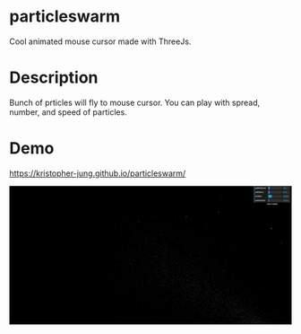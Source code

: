 # particleswarm

Cool animated mouse cursor made with ThreeJs.

# Description

Bunch of prticles will fly to mouse cursor. You can play with spread, number, and speed of particles.

# Demo

https://kristopher-jung.github.io/particleswarm/

![Alt text](docs/particleswarmdemo.gif)
